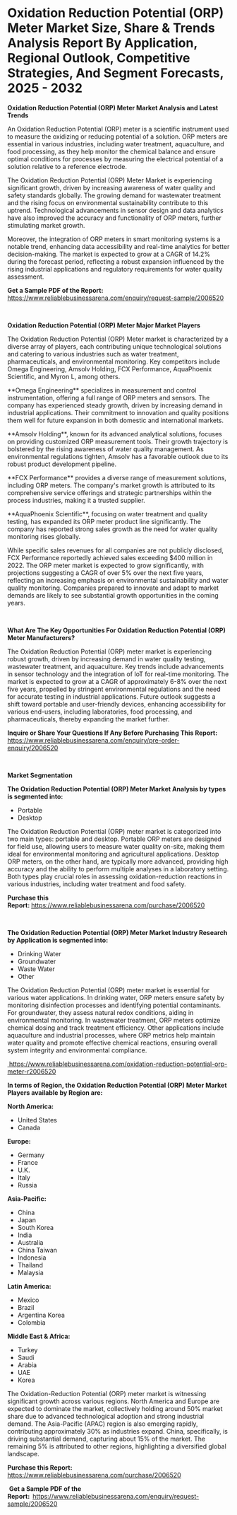 <p><h1>Oxidation Reduction Potential (ORP) Meter Market Size, Share & Trends Analysis Report By Application, Regional Outlook, Competitive Strategies, And Segment Forecasts, 2025 - 2032</h1></p><p><strong>Oxidation Reduction Potential (ORP) Meter Market Analysis and Latest Trends</strong></p>
<p><p>An Oxidation Reduction Potential (ORP) meter is a scientific instrument used to measure the oxidizing or reducing potential of a solution. ORP meters are essential in various industries, including water treatment, aquaculture, and food processing, as they help monitor the chemical balance and ensure optimal conditions for processes by measuring the electrical potential of a solution relative to a reference electrode.</p><p>The Oxidation Reduction Potential (ORP) Meter Market is experiencing significant growth, driven by increasing awareness of water quality and safety standards globally. The growing demand for wastewater treatment and the rising focus on environmental sustainability contribute to this uptrend. Technological advancements in sensor design and data analytics have also improved the accuracy and functionality of ORP meters, further stimulating market growth.</p><p>Moreover, the integration of ORP meters in smart monitoring systems is a notable trend, enhancing data accessibility and real-time analytics for better decision-making. The market is expected to grow at a CAGR of 14.2% during the forecast period, reflecting a robust expansion influenced by the rising industrial applications and regulatory requirements for water quality assessment.</p></p>
<p><strong>Get a Sample PDF of the Report:&nbsp;</strong> <a href="https://www.reliablebusinessarena.com/enquiry/request-sample/2006520?utm_campaign=2524&utm_medium=2&utm_source=Github&utm_content=ia&utm_term=12042025&utm_id=oxidation-reduction-potential-orp-meter">https://www.reliablebusinessarena.com/enquiry/request-sample/2006520</a></p>
<p>&nbsp;</p>
<p><strong>Oxidation Reduction Potential (ORP) Meter Major Market Players</strong></p>
<p><p>The Oxidation Reduction Potential (ORP) Meter market is characterized by a diverse array of players, each contributing unique technological solutions and catering to various industries such as water treatment, pharmaceuticals, and environmental monitoring. Key competitors include Omega Engineering, Amsolv Holding, FCX Performance, AquaPhoenix Scientific, and Myron L, among others.</p><p>**Omega Engineering** specializes in measurement and control instrumentation, offering a full range of ORP meters and sensors. The company has experienced steady growth, driven by increasing demand in industrial applications. Their commitment to innovation and quality positions them well for future expansion in both domestic and international markets.</p><p>**Amsolv Holding**, known for its advanced analytical solutions, focuses on providing customized ORP measurement tools. Their growth trajectory is bolstered by the rising awareness of water quality management. As environmental regulations tighten, Amsolv has a favorable outlook due to its robust product development pipeline.</p><p>**FCX Performance** provides a diverse range of measurement solutions, including ORP meters. The company's market growth is attributed to its comprehensive service offerings and strategic partnerships within the process industries, making it a trusted supplier.</p><p>**AquaPhoenix Scientific**, focusing on water treatment and quality testing, has expanded its ORP meter product line significantly. The company has reported strong sales growth as the need for water quality monitoring rises globally.</p><p>While specific sales revenues for all companies are not publicly disclosed, FCX Performance reportedly achieved sales exceeding $400 million in 2022. The ORP meter market is expected to grow significantly, with projections suggesting a CAGR of over 5% over the next five years, reflecting an increasing emphasis on environmental sustainability and water quality monitoring. Companies prepared to innovate and adapt to market demands are likely to see substantial growth opportunities in the coming years.</p></p>
<p>&nbsp;</p>
<p><strong>What Are The Key Opportunities For Oxidation Reduction Potential (ORP) Meter Manufacturers?</strong></p>
<p><p>The Oxidation Reduction Potential (ORP) meter market is experiencing robust growth, driven by increasing demand in water quality testing, wastewater treatment, and aquaculture. Key trends include advancements in sensor technology and the integration of IoT for real-time monitoring. The market is expected to grow at a CAGR of approximately 6-8% over the next five years, propelled by stringent environmental regulations and the need for accurate testing in industrial applications. Future outlook suggests a shift toward portable and user-friendly devices, enhancing accessibility for various end-users, including laboratories, food processing, and pharmaceuticals, thereby expanding the market further.</p></p>
<p><strong>Inquire or Share Your Questions If Any Before Purchasing This Report:</strong> <a href="https://www.reliablebusinessarena.com/enquiry/pre-order-enquiry/2006520?utm_campaign=2524&utm_medium=2&utm_source=Github&utm_content=ia&utm_term=12042025&utm_id=oxidation-reduction-potential-orp-meter">https://www.reliablebusinessarena.com/enquiry/pre-order-enquiry/2006520</a></p>
<p>&nbsp;</p>
<p><strong>Market Segmentation</strong></p>
<p><strong>The Oxidation Reduction Potential (ORP) Meter Market Analysis by types is segmented into:</strong></p>
<p><ul><li>Portable</li><li>Desktop</li></ul></p>
<p><p>The Oxidation Reduction Potential (ORP) meter market is categorized into two main types: portable and desktop. Portable ORP meters are designed for field use, allowing users to measure water quality on-site, making them ideal for environmental monitoring and agricultural applications. Desktop ORP meters, on the other hand, are typically more advanced, providing high accuracy and the ability to perform multiple analyses in a laboratory setting. Both types play crucial roles in assessing oxidation-reduction reactions in various industries, including water treatment and food safety.</p></p>
<p><strong>Purchase this Report:&nbsp;</strong><a href="https://www.reliablebusinessarena.com/purchase/2006520?utm_campaign=2524&utm_medium=2&utm_source=Github&utm_content=ia&utm_term=12042025&utm_id=oxidation-reduction-potential-orp-meter">https://www.reliablebusinessarena.com/purchase/2006520</a></p>
<p>&nbsp;</p>
<p><strong>The Oxidation Reduction Potential (ORP) Meter Market Industry Research by Application is segmented into:</strong></p>
<p><ul><li>Drinking Water</li><li>Groundwater</li><li>Waste Water</li><li>Other</li></ul></p>
<p><p>The Oxidation Reduction Potential (ORP) meter market is essential for various water applications. In drinking water, ORP meters ensure safety by monitoring disinfection processes and identifying potential contaminants. For groundwater, they assess natural redox conditions, aiding in environmental monitoring. In wastewater treatment, ORP meters optimize chemical dosing and track treatment efficiency. Other applications include aquaculture and industrial processes, where ORP metrics help maintain water quality and promote effective chemical reactions, ensuring overall system integrity and environmental compliance.</p></p>
<p><a href="https://www.reliablebusinessarena.com/oxidation-reduction-potential-orp-meter-r2006520?utm_campaign=2524&utm_medium=2&utm_source=Github&utm_content=ia&utm_term=12042025&utm_id=oxidation-reduction-potential-orp-meter">&nbsp;https://www.reliablebusinessarena.com/oxidation-reduction-potential-orp-meter-r2006520</a></p>
<p><strong>In terms of Region, the Oxidation Reduction Potential (ORP) Meter Market Players available by Region are:</strong></p>
<p>
    <p> <strong> North America: </strong>
        <ul>
            <li>United States</li>
            <li>Canada</li>
        </ul>
        </p> 
    <p> <strong> Europe: </strong>
        <ul>
            <li>Germany</li>
            <li>France</li>
            <li>U.K.</li>
            <li>Italy</li>
            <li>Russia</li>
        </ul>
        </p> 
    <p> <strong> Asia-Pacific: </strong>
        <ul>
            <li>China</li>
            <li>Japan</li>
            <li>South Korea</li>
            <li>India</li>
            <li>Australia</li>
            <li>China Taiwan</li>
            <li>Indonesia</li>
            <li>Thailand</li>
            <li>Malaysia</li>
        </ul>
        </p> 
    <p> <strong> Latin America: </strong>
        <ul>
            <li>Mexico</li>
            <li>Brazil</li>
            <li>Argentina Korea</li>
            <li>Colombia</li>
        </ul>
        </p> 
    <p> <strong> Middle East & Africa: </strong>
        <ul>
            <li>Turkey</li>
            <li>Saudi</li>
            <li>Arabia</li>
            <li>UAE</li>
            <li>Korea</li>
        </ul>
    </p>
    </p>
<p><p>The Oxidation-Reduction Potential (ORP) meter market is witnessing significant growth across various regions. North America and Europe are expected to dominate the market, collectively holding around 50% market share due to advanced technological adoption and strong industrial demand. The Asia-Pacific (APAC) region is also emerging rapidly, contributing approximately 30% as industries expand. China, specifically, is driving substantial demand, capturing about 15% of the market. The remaining 5% is attributed to other regions, highlighting a diversified global landscape.</p></p>
<p><strong>Purchase this Report: </strong><a href="https://www.reliablebusinessarena.com/purchase/2006520?utm_campaign=2524&utm_medium=2&utm_source=Github&utm_content=ia&utm_term=12042025&utm_id=oxidation-reduction-potential-orp-meter">https://www.reliablebusinessarena.com/purchase/2006520</a></p>
<p>&nbsp;<strong>Get a Sample PDF of the Report:&nbsp;&nbsp;</strong><a href="https://www.reliablebusinessarena.com/enquiry/request-sample/2006520?utm_campaign=2524&utm_medium=2&utm_source=Github&utm_content=ia&utm_term=12042025&utm_id=oxidation-reduction-potential-orp-meter">https://www.reliablebusinessarena.com/enquiry/request-sample/2006520</a></p>
<p><strong></strong></p>
<p><p></p><p></p><p></p></p>